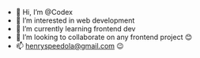 - 👋 Hi, I’m @Codex
- 👀 I’m interested in web development
- 🌱 I’m currently learning frontend dev
- 💞️ I’m looking to collaborate on any frontend project 😊
- 📫 henryspeedola@gmail.com 😉

<!---
Codex-I/Codex-I is a ✨ special ✨ repository because its `README.md` (this file) appears on your GitHub profile.
You can click the Preview link to take a look at your changes.
--->
